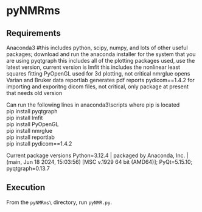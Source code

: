 # pyNMRms
 
## Requirements
Anaconda3       #this includes python,  scipy, numpy, and lots of other useful packages;  download and run the anaconda installer for the system that you are using
pyqtgraph            this includes all of the plotting packages used, use the latest version, current version is 
lmfit                this includes the nonlinear least squares fitting
PyOpenGL             used for 3d plotting, not critical
nmrglue              opens Varian and Bruker data
reportlab            generates pdf reports
pydicom==1.4.2       for importing and exporitng dicom files, not critical, only package at present that needs old version
 
 Can run the following lines in anaconda3\scripts where pip is located   
    pip install pyqtgraph           
    pip install lmfit               
    pip install PyOpenGL            
    pip install nmrglue             
    pip install reportlab            
    pip install pydicom==1.4.2        
     
Current package versions
Python=3.12.4 | packaged by Anaconda, Inc. | (main, Jun 18 2024, 15:03:56) [MSC v.1929 64 bit (AMD64)];
PyQt=5.15.10;
pyqtgraph=0.13.7
## Execution

From the `pyNMRms\` directory, run `pyNMR.py`.